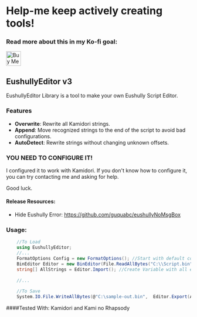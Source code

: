 # Help-me keep actively creating tools!
### Read more about this in my Ko-fi goal:
<a href='https://ko-fi.com/Z8Z231I4Z' target='_blank'><img height='40' style='border:0px;height:40px;' src='https://cdn.ko-fi.com/cdn/kofi1.png?v=2' border='0' alt='Buy Me a Coffee at ko-fi.com' /></a>

## EushullyEditor v3
EushullyEditor Library is a tool to make your own Eushully Script Editor.

### Features
- **Overwrite**: Rewrite all Kamidori strings.
- **Append**: Move recognized strings to the end of the script to avoid bad configurations.
- **AutoDetect**: Rewrite strings without changing unknown offsets.

### YOU NEED TO CONFIGURE IT!
I configured it to work with Kamidori. If you don't know how to configure it, you can try
contacting me and asking for help.

Good luck.

#### Release Resources:
- Hide Eushully Error: https://github.com/guquabc/eushullyNoMsgBox


### Usage:

```csharp
    //To Load
    using EushullyEditor;
    //...
    FormatOptions Config = new FormatOptions(); //Start with default config
    BinEditor Editor = new BinEditor(File.ReadAllBytes("C:\\Script.bin"));
    string[] AllStrings = Editor.Import(); //Create Variable with all entries
    
    //...
    
    //To Save	
    System.IO.File.WriteAllBytes(@"C:\sample-out.bin",  Editor.Export(AllStrings));
```

####Tested With: Kamidori and Kami no Rhapsody
